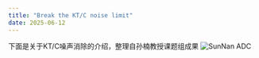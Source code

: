 ```yaml
---
title: "Break the KT/C noise limit"
date: 2025-06-12
---
```


下面是关于KT/C噪声消除的介绍，整理自孙楠教授课题组成果
![SunNan ADC](/images/ADC.jpg)

